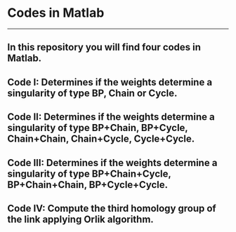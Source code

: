 # Codes in Matlab
---
In this repository you will find four codes in Matlab.
--
Code I: Determines if the weights determine a singularity of type BP, Chain or Cycle.
--
Code II: Determines if the weights determine a singularity of type  BP+Chain, BP+Cycle, Chain+Chain, Chain+Cycle, Cycle+Cycle.
--
Code III: Determines if the weights determine a singularity of type BP+Chain+Cycle, BP+Chain+Chain, BP+Cycle+Cycle.
--
Code IV: Compute the third homology group of the link applying Orlik algorithm.
--
